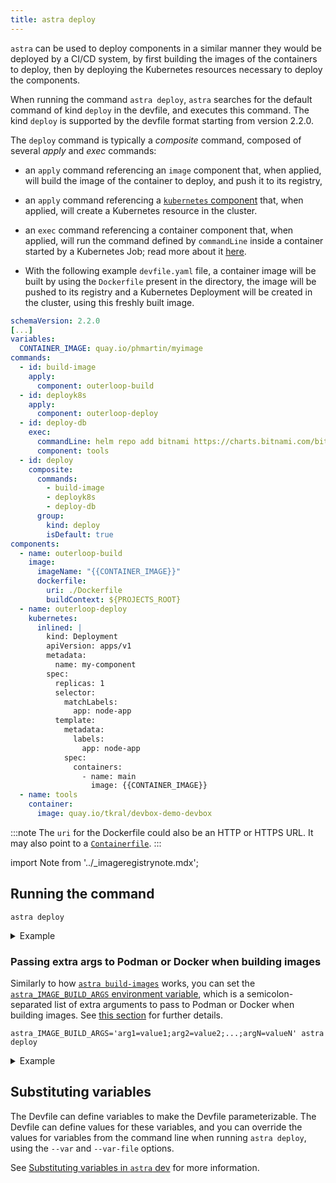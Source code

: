 ```yaml
---
title: astra deploy
---
```


`astra` can be used to deploy components in a similar manner they would be deployed by a CI/CD system, 
by first building the images of the containers to deploy, then by deploying the Kubernetes resources
necessary to deploy the components.

When running the command `astra deploy`, `astra` searches for the default command of kind `deploy` in the devfile, and executes this command.
The kind `deploy` is supported by the devfile format starting from version 2.2.0.

The `deploy` command is typically a *composite* command, composed of several *apply* and *exec* commands:
- an `apply` command referencing an `image` component that, when applied, will build the image of the container to deploy, and push it to its registry,
- an `apply` command referencing a [`kubernetes` component](https://devfile.io/docs/2.2.0/defining-kubernetes-resources) that, when applied, will create a Kubernetes resource in the cluster.
- an `exec` command referencing a container component that, when applied, will run the command defined by `commandLine` inside a container started by a Kubernetes Job; read more about it [here](../development/devfile.md#how-astra-runs-exec-commands-in-deploy-mode).

- With the following example `devfile.yaml` file, a container image will be built by using the `Dockerfile` present in the directory,
the image will be pushed to its registry and a Kubernetes Deployment will be created in the cluster, using this freshly built image.

```yaml
schemaVersion: 2.2.0
[...]
variables:
  CONTAINER_IMAGE: quay.io/phmartin/myimage
commands:
  - id: build-image
    apply:
      component: outerloop-build
  - id: deployk8s
    apply:
      component: outerloop-deploy
  - id: deploy-db
    exec:
      commandLine: helm repo add bitnami https://charts.bitnami.com/bitnami && helm install my-db bitnami/postgresql
      component: tools
  - id: deploy
    composite:
      commands:
        - build-image
        - deployk8s
        - deploy-db
      group:
        kind: deploy
        isDefault: true
components:
  - name: outerloop-build
    image:
      imageName: "{{CONTAINER_IMAGE}}"
      dockerfile:
        uri: ./Dockerfile
        buildContext: ${PROJECTS_ROOT}
  - name: outerloop-deploy
    kubernetes:
      inlined: |
        kind: Deployment
        apiVersion: apps/v1
        metadata:
          name: my-component
        spec:
          replicas: 1
          selector:
            matchLabels:
              app: node-app
          template:
            metadata:
              labels:
                app: node-app
            spec:
              containers:
                - name: main
                  image: {{CONTAINER_IMAGE}}
  - name: tools
    container:
      image: quay.io/tkral/devbox-demo-devbox
```

:::note
The `uri` for the Dockerfile could also be an HTTP or HTTPS URL.
It may also point to a [`Containerfile`](https://www.mankier.com/5/Containerfile).
:::

import Note from '../_imageregistrynote.mdx';

<Note />

## Running the command
```shell
astra deploy
```
<details>
<summary>Example</summary>

```shell
$ astra deploy
  __
 /  \__     Deploying the application using my-nodejs Devfile
 \__/  \    Namespace: my-percona-server-mongodb-operator
 /  \__/    astra version: v3.0.0-rc1
 \__/

↪ Building & Pushing Container: quay.io/phmartin/myimage
 •  Building image locally  ...
STEP 1/7: FROM quay.io/phmartin/node:17
STEP 2/7: WORKDIR /usr/src/app
--> Using cache b18c8d9f4c739a91e5430f235b7beaac913250bec8bfcae531a8e93c750cea87
--> b18c8d9f4c7
STEP 3/7: COPY package*.json ./
--> Using cache cd151181cd9b2c69fc938eb89f3f71d0327d27ffba53c54247a105733cb36217
--> cd151181cd9
STEP 4/7: RUN npm install
--> Using cache 72b79a4f76ab0f9665653a974f5c667b1cb964c89c58e71aa4817b1055b1c473
--> 72b79a4f76a
STEP 5/7: COPY . .
--> 5c81f92690e
STEP 6/7: EXPOSE 8080
--> 9892b562a8a
STEP 7/7: CMD [ "node", "server.js" ]
COMMIT quay.io/phmartin/myimage
--> 7578e3e3667
Successfully tagged quay.io/phmartin/myimage:latest
7578e3e36676418853c579063dd190c9d736114ca414e28c8646880b446a1618
 ✓  Building image locally [2s]
 •  Pushing image to container registry  ...
Getting image source signatures
Copying blob 0b3c02b5d746 skipped: already exists
Copying blob 62a747bf1719 skipped: already exists
Copying blob 650b52851ab5 done
Copying blob 013fc0144002 skipped: already exists
Copying blob aef6a4d33347 skipped: already exists
Copying config 7578e3e366 done
Writing manifest to image destination
Storing signatures
 ✓  Pushing image to container registry [22s]

↪ Deploying Kubernetes Component: my-component
 ✓  Creating kind Deployment 

↪ Executing command:
 ✓  Executing command in container (command: deploy-db) [12s]

Your Devfile has been successfully deployed

```
</details>

### Passing extra args to Podman or Docker when building images

Similarly to how [`astra build-images`](build-images.md#passing-extra-args-to-podman-or-docker) works, you can set the [`astra_IMAGE_BUILD_ARGS` environment variable](../overview/configure.md#environment-variables-controlling-astra-behavior),
which is a semicolon-separated list of extra arguments to pass to Podman or Docker when building images.
See [this section](build-images.md#passing-extra-args-to-podman-or-docker) for further details.

```shell
astra_IMAGE_BUILD_ARGS='arg1=value1;arg2=value2;...;argN=valueN' astra deploy
```

<details>
<summary>Example</summary>

```shell
$ astra_IMAGE_BUILD_ARGS='--platform=linux/amd64;--build-arg=MY_ARG=my_value' astra deploy

  __                                                                                                                                                                                           
 /  \__     Running the application in Deploy mode using my-nodejs-app Devfile                                                                                                          
 \__/  \    Namespace: default                                                                                                                                                                 
 /  \__/    astra version: v3.10.0                                                                                                                                                               
 \__/
                                                                                                  
 ⚠  You are using "default" namespace, astra may not work as expected in the default namespace.                                                         
 ⚠  You may set a new namespace by running `astra create namespace <name>`, or set an existing one by running `astra set namespace <name>`

↪ Building Image: localhost:5000/nodejs-astra-example
 •  Building image locally  ...
[1/2] STEP 1/4: FROM registry.access.redhat.com/ubi8/nodejs-14:latest
[1/2] STEP 2/4: RUN echo XXX $MY_ARG
--> Using cache cbd3ef1317b96dbef4c9ab3646df49d3770831516c3b5c9f1e15687d67bc8803
--> cbd3ef1317b9
[1/2] STEP 3/4: COPY package*.json ./
--> Using cache de4a08bf2632ef49339beeda4ba50eb6e8a9b7524ffd5717fdcc372c15003b61
--> de4a08bf2632
[1/2] STEP 4/4: RUN npm install --production
--> Using cache 5a37e2783e140582da7ac4e241790e6e2052826c07f46cc0053801f4580e728c
--> 5a37e2783e14
[2/2] STEP 1/6: FROM registry.access.redhat.com/ubi8/nodejs-14-minimal:latest
[2/2] STEP 2/6: COPY --from=0 /opt/app-root/src/node_modules /opt/app-root/src/node_modules
--> Using cache 8779f5d3753baec5961b5ae017d8246b2674eb70f3c5607e4060f6b38e07c182
--> 8779f5d3753b
[2/2] STEP 3/6: COPY . /opt/app-root/src
--> 6ea250968b12
[2/2] STEP 4/6: ENV NODE_ENV production
--> 0bf4dd6605e9
[2/2] STEP 5/6: ENV PORT 3000
--> deea4247dd08
[2/2] STEP 6/6: CMD ["npm", "start"]
[2/2] COMMIT localhost:5000/nodejs-astra-example
--> eebc7c012506
Successfully tagged localhost:5000/nodejs-astra-example:latest
eebc7c01250682bf4e1e9544de1434d5edb90a51cf2d3e96f0faab354918bedb
 ✓  Building image locally [3s]
 •  Pushing image to container registry  ...
Getting image source signatures
Copying blob 4577dc5a9258 skipped: already exists  
Copying blob 6c30129af541 skipped: already exists  
Copying blob e48a40635da9 skipped: already exists  
Copying blob 1a5c88cd67e6 skipped: already exists  
Copying config a4bda6ab2b done  
Writing manifest to image destination
Storing signatures
 ✓  Pushing image to container registry [72ms]

↪ Deploying Kubernetes Component: my-component
 ✓  Creating kind Deployment 

↪ Executing command:
 ✓  Executing command in container (command: deploy-db) [12s]

Your Devfile has been successfully deployed
```
</details>


## Substituting variables

The Devfile can define variables to make the Devfile parameterizable. The Devfile can define values for these variables, and you 
can override the values for variables from the command line when running `astra deploy`, using the `--var` and `--var-file` options.

See [Substituting variables in `astra` dev](dev.md#substituting-variables) for more information.
